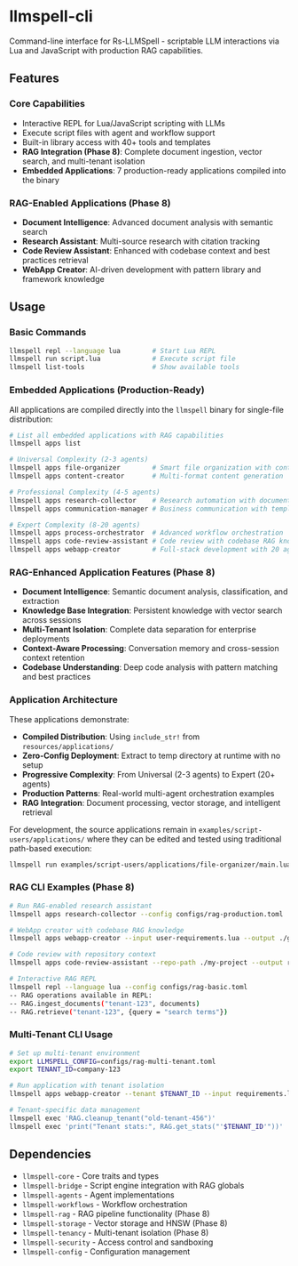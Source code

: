 # llmspell-cli

Command-line interface for Rs-LLMSpell - scriptable LLM interactions via Lua and JavaScript with production RAG capabilities.

## Features

### Core Capabilities
- Interactive REPL for Lua/JavaScript scripting with LLMs
- Execute script files with agent and workflow support
- Built-in library access with 40+ tools and templates
- **RAG Integration (Phase 8)**: Complete document ingestion, vector search, and multi-tenant isolation
- **Embedded Applications**: 7 production-ready applications compiled into the binary

### RAG-Enabled Applications (Phase 8)
- **Document Intelligence**: Advanced document analysis with semantic search
- **Research Assistant**: Multi-source research with citation tracking
- **Code Review Assistant**: Enhanced with codebase context and best practices retrieval
- **WebApp Creator**: AI-driven development with pattern library and framework knowledge

## Usage

### Basic Commands
```bash
llmspell repl --language lua        # Start Lua REPL
llmspell run script.lua             # Execute script file
llmspell list-tools                 # Show available tools
```

### Embedded Applications (Production-Ready)
All applications are compiled directly into the `llmspell` binary for single-file distribution:

```bash
# List all embedded applications with RAG capabilities
llmspell apps list                  

# Universal Complexity (2-3 agents)
llmspell apps file-organizer        # Smart file organization with content analysis
llmspell apps content-creator       # Multi-format content generation

# Professional Complexity (4-5 agents)  
llmspell apps research-collector    # Research automation with document ingestion
llmspell apps communication-manager # Business communication with template RAG

# Expert Complexity (8-20 agents)
llmspell apps process-orchestrator  # Advanced workflow orchestration
llmspell apps code-review-assistant # Code review with codebase RAG knowledge
llmspell apps webapp-creator        # Full-stack development with 20 agents
```

### RAG-Enhanced Application Features (Phase 8)
- **Document Intelligence**: Semantic document analysis, classification, and extraction
- **Knowledge Base Integration**: Persistent knowledge with vector search across sessions
- **Multi-Tenant Isolation**: Complete data separation for enterprise deployments
- **Context-Aware Processing**: Conversation memory and cross-session context retention
- **Codebase Understanding**: Deep code analysis with pattern matching and best practices

### Application Architecture
These applications demonstrate:
- **Compiled Distribution**: Using `include_str!` from `resources/applications/`
- **Zero-Config Deployment**: Extract to temp directory at runtime with no setup
- **Progressive Complexity**: From Universal (2-3 agents) to Expert (20+ agents)
- **Production Patterns**: Real-world multi-agent orchestration examples
- **RAG Integration**: Document processing, vector storage, and intelligent retrieval

For development, the source applications remain in `examples/script-users/applications/` where they can be edited and tested using traditional path-based execution:

```bash
llmspell run examples/script-users/applications/file-organizer/main.lua
```

### RAG CLI Examples (Phase 8)

```bash
# Run RAG-enabled research assistant
llmspell apps research-collector --config configs/rag-production.toml

# WebApp creator with codebase RAG knowledge  
llmspell apps webapp-creator --input user-requirements.lua --output ./generated-app

# Code review with repository context
llmspell apps code-review-assistant --repo-path ./my-project --output review-report.md

# Interactive RAG REPL
llmspell repl --language lua --config configs/rag-basic.toml
-- RAG operations available in REPL:
-- RAG.ingest_documents("tenant-123", documents)
-- RAG.retrieve("tenant-123", {query = "search terms"})
```

### Multi-Tenant CLI Usage

```bash
# Set up multi-tenant environment
export LLMSPELL_CONFIG=configs/rag-multi-tenant.toml
export TENANT_ID=company-123

# Run application with tenant isolation
llmspell apps webapp-creator --tenant $TENANT_ID --input requirements.lua

# Tenant-specific data management
llmspell exec 'RAG.cleanup_tenant("old-tenant-456")'
llmspell exec 'print("Tenant stats:", RAG.get_stats("'$TENANT_ID'"))'
```

## Dependencies
- `llmspell-core` - Core traits and types
- `llmspell-bridge` - Script engine integration with RAG globals
- `llmspell-agents` - Agent implementations
- `llmspell-workflows` - Workflow orchestration
- `llmspell-rag` - RAG pipeline functionality (Phase 8)
- `llmspell-storage` - Vector storage and HNSW (Phase 8)
- `llmspell-tenancy` - Multi-tenant isolation (Phase 8)
- `llmspell-security` - Access control and sandboxing
- `llmspell-config` - Configuration management